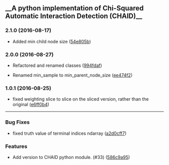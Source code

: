 <h2>__A python implementation of Chi-Squared Automatic Interaction Detection (CHAID)__

###  2.1.0 (2016-08-17)

- Added min child node size
  ([54e805b](https://github.com/Rambatino/CHAID/commit/54e805b8d044c1aa2d3b2fbbc4b3395659170812))

###  2.0.0 (2016-08-27)

- Refactored and renamed classes
  ([994fdaf](https://github.com/Rambatino/CHAID/commit/994fdaf7919e7ff047b0458c1bd0d38aa82f3b21))

- Renamed min_sample to min_parent_node_size
  ([ee474f2](https://github.com/Rambatino/CHAID/commit/ee474f26837f666b326d2a7c39969db388e99e66))

###  1.0.1 (2016-08-25)

- fixed weighting slice to slice on the sliced version, rather than the original
  ([e6ff0b4](https://github.com/Rambatino/CHAID/commit/e6ff0b4e0782eafda7fda55c9cb860746de59e2a))

---

### Bug Fixes

- fixed truth value of terminal indices ndarray
  ([a2d0cff7](https://github.com/Rambatino/CHAID/commit/a2d0cff7e0546bf1b52375eab8c6a466e055f591))


### Features

- Add version to CHAID python module. (#33)
  ([586c9a95](https://github.com/Rambatino/CHAID/commit/586c9a954aa36014b1568cbaa526f8fbb9146e49))
